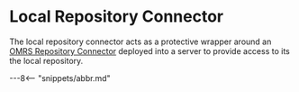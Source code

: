 <!-- SPDX-License-Identifier: CC-BY-4.0 -->
<!-- Copyright Contributors to the ODPi Egeria project. -->

# Local Repository Connector

The local repository connector acts as a protective wrapper around an
[OMRS Repository Connector](connectors/repository-connector.md) deployed into
a server to provide access to its the local repository.



---8<-- "snippets/abbr.md"